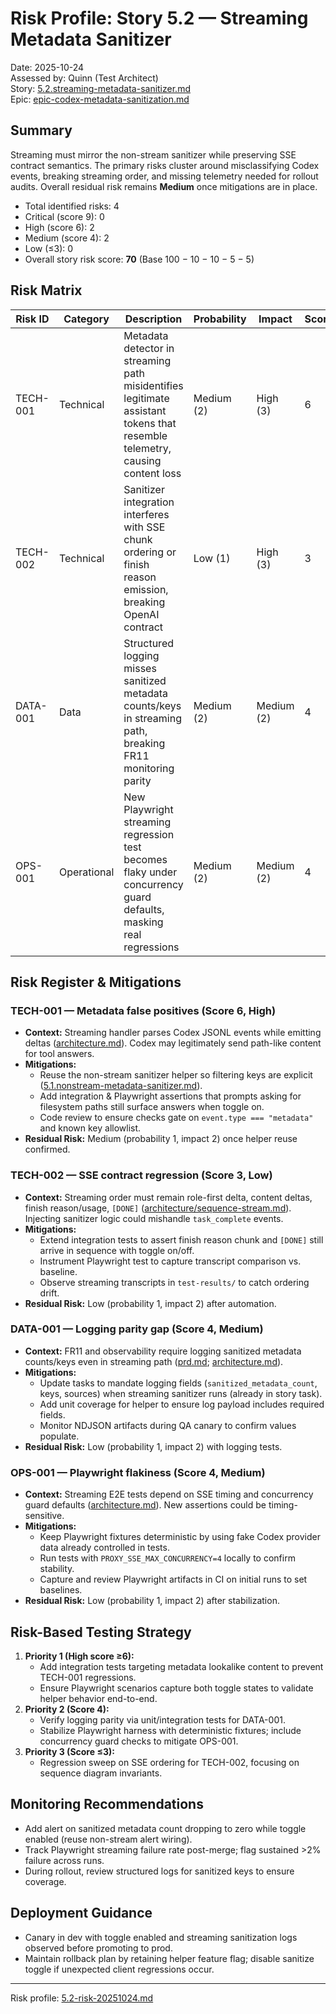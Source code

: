 # Risk Profile: Story 5.2 — Streaming Metadata Sanitizer

Date: 2025-10-24 \
Assessed by: Quinn (Test Architect) \
Story: [5.2.streaming-metadata-sanitizer.md](../../stories/5.2.streaming-metadata-sanitizer.md) \
Epic: [epic-codex-metadata-sanitization.md](../../stories/epic-codex-metadata-sanitization.md)

## Summary

Streaming must mirror the non-stream sanitizer while preserving SSE contract semantics. The primary risks cluster around misclassifying Codex events, breaking streaming order, and missing telemetry needed for rollout audits. Overall residual risk remains **Medium** once mitigations are in place.

- Total identified risks: 4
- Critical (score 9): 0
- High (score 6): 2
- Medium (score 4): 2
- Low (≤3): 0
- Overall story risk score: **70** (Base 100 − 10 − 10 − 5 − 5)

## Risk Matrix

| Risk ID  | Category    | Description                                                                                                                 | Probability | Impact     | Score | Priority |
| -------- | ----------- | --------------------------------------------------------------------------------------------------------------------------- | ----------- | ---------- | ----- | -------- |
| TECH-001 | Technical   | Metadata detector in streaming path misidentifies legitimate assistant tokens that resemble telemetry, causing content loss | Medium (2)  | High (3)   | 6     | High     |
| TECH-002 | Technical   | Sanitizer integration interferes with SSE chunk ordering or finish reason emission, breaking OpenAI contract                | Low (1)     | High (3)   | 3     | Low      |
| DATA-001 | Data        | Structured logging misses sanitized metadata counts/keys in streaming path, breaking FR11 monitoring parity                 | Medium (2)  | Medium (2) | 4     | Medium   |
| OPS-001  | Operational | New Playwright streaming regression test becomes flaky under concurrency guard defaults, masking real regressions           | Medium (2)  | Medium (2) | 4     | Medium   |

## Risk Register & Mitigations

### TECH-001 — Metadata false positives (Score 6, High)

- **Context:** Streaming handler parses Codex JSONL events while emitting deltas ([architecture.md](../../architecture.md#post-v1-chat-completions--stream-sse)). Codex may legitimately send path-like content for tool answers.
- **Mitigations:**
  - Reuse the non-stream sanitizer helper so filtering keys are explicit ([5.1.nonstream-metadata-sanitizer.md](../../stories/5.1.nonstream-metadata-sanitizer.md#dev-notes)).
  - Add integration & Playwright assertions that prompts asking for filesystem paths still surface answers when toggle on.
  - Code review to ensure checks gate on `event.type === "metadata"` and known key allowlist.
- **Residual Risk:** Medium (probability 1, impact 2) once helper reuse confirmed.

### TECH-002 — SSE contract regression (Score 3, Low)

- **Context:** Streaming order must remain role-first delta, content deltas, finish reason/usage, `[DONE]` ([architecture/sequence-stream.md](../../architecture/sequence-stream.md#streaming-chat-v1-chat-completionsstreamtrue)). Injecting sanitizer logic could mishandle `task_complete` events.
- **Mitigations:**
  - Extend integration tests to assert finish reason chunk and `[DONE]` still arrive in sequence with toggle on/off.
  - Instrument Playwright test to capture transcript comparison vs. baseline.
  - Observe streaming transcripts in `test-results/` to catch ordering drift.
- **Residual Risk:** Low (probability 1, impact 2) after automation.

### DATA-001 — Logging parity gap (Score 4, Medium)

- **Context:** FR11 and observability require logging sanitized metadata counts/keys even in streaming path ([prd.md](../../prd.md#functional-requirements); [architecture.md](../../architecture.md#observability--telemetry)).
- **Mitigations:**
  - Update tasks to mandate logging fields (`sanitized_metadata_count`, keys, sources) when streaming sanitizer runs (already in story task).
  - Add unit coverage for helper to ensure log payload includes required fields.
  - Monitor NDJSON artifacts during QA canary to confirm values populate.
- **Residual Risk:** Low (probability 1, impact 2) with logging tests.

### OPS-001 — Playwright flakiness (Score 4, Medium)

- **Context:** Streaming E2E tests depend on SSE timing and concurrency guard defaults ([architecture.md](../../architecture.md#observability--telemetry)). New assertions could be timing-sensitive.
- **Mitigations:**
  - Keep Playwright fixtures deterministic by using fake Codex provider data already controlled in tests.
  - Run tests with `PROXY_SSE_MAX_CONCURRENCY=4` locally to confirm stability.
  - Capture and review Playwright artifacts in CI on initial runs to set baselines.
- **Residual Risk:** Low (probability 1, impact 2) after stabilization.

## Risk-Based Testing Strategy

1. **Priority 1 (High score ≥6):**
   - Add integration tests targeting metadata lookalike content to prevent TECH-001 regressions.
   - Ensure Playwright scenarios capture both toggle states to validate helper behavior end-to-end.
2. **Priority 2 (Score 4):**
   - Verify logging parity via unit/integration tests for DATA-001.
   - Stabilize Playwright harness with deterministic fixtures; include concurrency guard checks to mitigate OPS-001.
3. **Priority 3 (Score ≤3):**
   - Regression sweep on SSE ordering for TECH-002, focusing on sequence diagram invariants.

## Monitoring Recommendations

- Add alert on sanitized metadata count dropping to zero while toggle enabled (reuse non-stream alert wiring).
- Track Playwright streaming failure rate post-merge; flag sustained >2% failure across runs.
- During rollout, review structured logs for sanitized keys to ensure coverage.

## Deployment Guidance

- Canary in dev with toggle enabled and streaming sanitization logs observed before promoting to prod.
- Maintain rollback plan by retaining helper feature flag; disable sanitize toggle if unexpected client regressions occur.

---

Risk profile: [5.2-risk-20251024.md](./5.2-risk-20251024.md)
